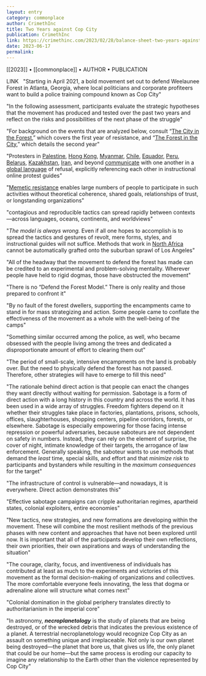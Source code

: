```yaml
---
layout: entry
category: commonplace
author: CrimethInc
title: Two Years against Cop City
publication: CrimethInc
link: https://crimethinc.com/2023/02/28/balance-sheet-two-years-against-cop-city-evaluating-strategies-refining-tactics
date: 2023-06-17
permalink:
---
```


[[2023]] • [[commonplace]] • AUTHOR • PUBLICATION

LINK
 
"Starting in April 2021, a bold movement set out to defend Weelaunee Forest in Atlanta, Georgia, where local politicians and corporate profiteers want to build a police training compound known as Cop City"

"In the following assessment, participants evaluate the strategic hypotheses that the movement has produced and tested over the past two years and reflect on the risks and possibilities of the next phase of the struggle"

"For background on the events that are analyzed below, consult “[The City in the Forest](https://cwc.im/cityintheforest),” which covers the first year of resistance, and “[The Forest in the City](https://cwc.im/forestinthecity),” which details the second year"

"Protesters in [Palestine](https://crimethinc.com/2021/05/29/the-revolt-in-haifa-an-eyewitness-report), [Hong Kong](https://chuangcn.org/2019/12/summer-in-smoke/), [Myanmar](https://chuangcn.org/2021/02/until-the-end-of-the-world-notes-on-a-coup/), [Chile](https://crimethinc.com/2020/03/02/march-is-coming-the-next-phase-of-revolt-in-chile-the-lay-of-the-land-ahead-of-round-two), [Equador](https://crimethinc.com/2022/06/29/ecuador-general-strike-take-two-two-and-a-half-years-later-another-uprising-shakes-the-country), [Peru](https://crimethinc.com/2023/02/19/the-uprising-in-peru-popular-revolt-against-police-violence-and-the-state-of-emergency), [Belarus](https://crimethinc.com/2022/04/06/and-after-the-war-the-prospects-for-social-struggles-in-ukraine-belarus-and-russia), [Kazakhstan](https://crimethinc.com/2022/01/12/kazakhstan-after-the-uprising-analysis-from-from-russian-anarchists-eyewitness-accounts-from-anarchists-in-almaty), [Iran](https://crimethinc.com/2022/09/28/revolt-in-iran-the-feminist-resurrection-and-the-beginning-of-the-end-for-the-regime), and beyond [communicate](https://crimethinc.com/2020/06/03/from-chile-to-minneapolis-an-open-letter-global-solidarity-with-the-rebellion-against-police-and-white-supremacy) with one another in a [global language](https://crimethinc.com/2020/09/11/uprising-in-colombia-an-example-of-what-is-to-come-a-report-and-interview-on-the-background-of-the-revolt) of refusal, explicitly referencing each other in instructional online protest guides"

"[Memetic resistance](https://illwill.com/memes-without-end) enables large numbers of people to participate in such activities without theoretical coherence, shared goals, relationships of trust, or longstanding organizations"

"contagious and reproducible tactics can spread rapidly between contexts—across languages, oceans, continents, and worldviews"

"*The model is always wrong.* Even if all one hopes to accomplish is to spread the tactics and gestures of revolt, mere forms, styles, and instructional guides will not suffice. Methods that work in [North Africa](https://crimethinc.com/2021/02/09/tunisia-from-the-revolution-of-2011-to-the-revolt-of-2021-new-stirrings-in-north-africa) cannot be automatically grafted onto the suburban sprawl of Los Angeles"

"All of the headway that the movement to defend the forest has made can be credited to an experimental and problem-solving mentality. Wherever people have held to rigid dogmas, those have obstructed the movement"

"There is no “Defend the Forest Model.” There is only reality and those prepared to confront it"

"By no fault of the forest dwellers, supporting the encampments came to stand in for mass strategizing and action. Some people came to conflate the effectiveness of the movement as a whole with the well-being of the camps"

"Something similar occurred among the police, as well, who became obsessed with the people living among the trees and dedicated a disproportionate amount of effort to clearing them out"

"The period of small-scale, intensive encampments on the land is probably over. But the need to physically defend the forest has not passed. Therefore, other strategies will have to emerge to fill this need"

"The rationale behind direct action is that people can enact the changes they want directly without waiting for permission. Sabotage is a form of direct action with a long history in this country and across the world. It has been used in a wide array of struggles. Freedom fighters depend on it whether their struggles take place in factories, plantations, prisons, schools, offices, slaughterhouses, shopping centers, pipeline corridors, forests, or elsewhere. Sabotage is especially empowering for those facing intense repression or powerful adversaries, because saboteurs are not dependent on safety in numbers. Instead, they can rely on the element of surprise, the cover of night, intimate knowledge of their targets, the arrogance of law enforcement. Generally speaking, the saboteur wants to use methods that demand the *least* time, special skills, and effort and that *minimize risk* to participants and bystanders while resulting in the *maximum consequences* for the target"

"The infrastructure of control is vulnerable—and nowadays, it is everywhere. Direct action demonstrates this"

"Effective sabotage campaigns can cripple authoritarian regimes, apartheid states, colonial exploiters, entire economies"

"New tactics, new strategies, and new formations are developing within the movement. These will combine the most resilient methods of the previous phases with new content and approaches that have not been explored until now. It is important that all of the participants develop their own reflections, their own priorities, their own aspirations and ways of understanding the situation"

"The courage, clarity, focus, and inventiveness of individuals has contributed at least as much to the experiments and victories of this movement as the formal decision-making of organizations and collectives. The more comfortable everyone feels innovating, the less that dogma or adrenaline alone will structure what comes next"

"Colonial domination in the global periphery translates directly to authoritarianism in the imperial core"

"In astronomy, ***necroplanetology*** is the study of planets that are being destroyed, or of the wrecked debris that indicates the previous existence of a planet. A terrestrial necroplanetology would recognize Cop City as an assault on something unique and irreplaceable. Not only is our own planet being destroyed—the planet that bore us, that gives us life, the only planet that could be our home—but the same process is eroding our capacity to imagine any relationship to the Earth other than the violence represented by Cop City"
